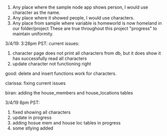 1. Any place where the sample node app shows person, I would use character as the name. 
2. Any place where it showed people, I would use characters. 
3. Any place from sample where variable is homeworld is now homeland in our folder/project
These are true throughout this project "progress" to maintain uniformity. 

3/4/19: 3:28pm PST: 
current issues:
 1. character page does not print all characters from db, but it does show it has successfully read all characters
 2. update character not functioning right
 
 good: delete and insert functions work for characters.
 
 clarissa: fixing current issues 
 
 biran: adding the house_members and house_locations tables 

3/4/19 8pm PST: 
1. fixed showing all characters
2. update in progress
3. adding hosue mem and house loc tables in progress
4. some stlying added
